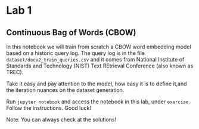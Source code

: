 # Lab 1
## Continuous Bag of Words (CBOW)

In this notebook we will train from scratch a CBOW word embedding model based on a historic query log.
The query log is in the file `dataset/docv2_train_queries.csv` and it comes from National Institute of Standards and Technology (NIST) Text REtrieval Conference (also known as TREC).

Take it easy and pay attention to the model, how easy it is to define it,and the iteration nuances on the dataset generation.

Run `jupyter notebook` and access the notebook in this lab, under `exercise`. Follow the instructions. Good luck!

Note: You can always check at the solutions!
